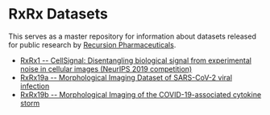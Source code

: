 # RxRx Datasets

This serves as a master repository for information about datasets released
for public research by [Recursion Pharmaceuticals](recursionpharma.com).

- [RxRx1 -- CellSignal: Disentangling biological signal from experimental noise in cellular images (NeurIPS 2019 competition)](/rxrx1) 
- [RxRx19a -- Morphological Imaging Dataset of SARS-CoV-2 viral infection](/rxrx19a) 
- [RxRx19b -- Morphological Imaging of the COVID-19-associated cytokine storm](/rxrx19b) 
